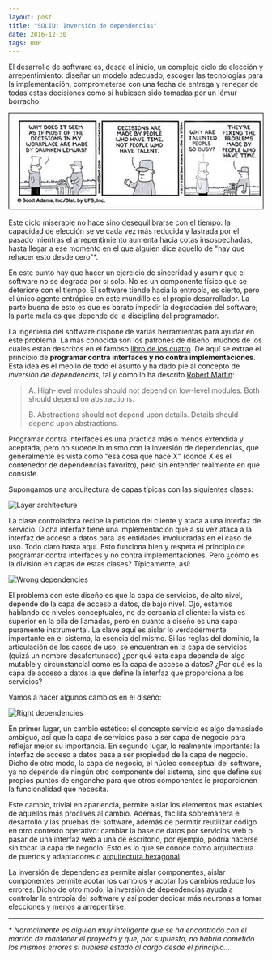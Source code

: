 ```yaml
---
layout: post
title: "SOLID: Inversión de dependencias"
date: 2016-12-30
tags: OOP
---
```

El desarrollo de software es, desde el inicio, un complejo ciclo de elección y arrepentimiento: diseñar un modelo adecuado, escoger las tecnologías para la implementación,
comprometerse con una fecha de entrega y renegar de todas estas decisiones como si hubiesen sido tomadas por un lémur borracho.

<p class="text-center"><img src="/assets/dilbert-drunken-lemurs.jpg" alt="Drunken lemurs"/></p>

Este ciclo miserable no hace sino desequilibrarse con el tiempo: la capacidad de elección se ve cada vez más reducida y lastrada por el pasado mientras el arrepentimiento
aumenta hacia cotas insospechadas, hasta llegar a ese momento en el que alguien dice aquello de "hay que rehacer esto desde cero"*.

En este punto hay que hacer un ejercicio de sinceridad y asumir que el software no se degrada por sí solo. No es un componente físico que se deteriore con el tiempo.
El software tiende hacia la entropía, es cierto, pero el único agente entrópico en este mundillo es el propio desarrollador. La parte buena de esto es que es barato impedir
la degradación del software; la parte mala es que depende de la disciplina del programador.

La ingeniería del software dispone de varias herramientas para ayudar en este problema. La más conocida son los patrones de diseño, muchos de los cuales están descritos en el
famoso [libro de los cuatro](https://www.amazon.es/Design-Patterns-Elements-Reusable-Object-Oriented-ebook/dp/B000SEIBB8). De aquí se extrae el principio de **programar contra
interfaces y no contra implementaciones**. Esta idea es el meollo de todo el asunto y ha dado pie al concepto de *inversión de dependencias*, tal y como lo ha descrito
[Robert Martin](https://www.amazon.es/Principles-Patterns-Practices-Robert-2006-07-30/dp/B01MSK2U6V/ref=asap_bc?ie=UTF8):

> A. High-level modules should not depend on low-level modules. Both should depend on abstractions.
>
> B. Abstractions should not depend upon details. Details should depend upon abstractions.

Programar contra interfaces es una práctica más o menos extendida y aceptada, pero no sucede lo mismo con la inversión de dependencias, que generalmente es vista como "esa cosa
que hace X" (donde X es el contenedor de dependencias favorito), pero sin entender realmente en que consiste.

Supongamos una arquitectura de capas típicas con las siguientes clases:

<p class="text-center"><img src="/assets/layer-architecture.png" alt="Layer architecture"/></p>

La clase controladora recibe la petición del cliente y ataca a una interfaz de servicio. Dicha interfaz tiene una implementación que a su vez ataca a la interfaz de acceso
a datos para las entidades involucradas en el caso de uso. Todo claro hasta aquí. Esto funciona bien y respeta el principio de programar contra interfaces y no contra implementaciones.
Pero ¿cómo es la división en capas de estas clases? Típicamente, así:

<p class="text-center"><img src="/assets/wrong-dependecies.png" alt="Wrong dependencies"/></p>

El problema con este diseño es que la capa de servicios, de alto nivel, depende de la capa de acceso a datos, de bajo nivel. Ojo, estamos hablando de niveles conceptuales, no de cercanía
al cliente: la vista es superior en la pila de llamadas, pero en cuanto a diseño es una capa puramente instrumental. La clave aquí es aislar lo verdadermente importante en el
sistema, la esencia del mismo. Si las reglas del dominio, la articulación de los casos de uso, se encuentran en la capa de servicios (quizá un nombre desafortunado) ¿por qué esta capa
depende de algo mutable y circunstancial como es la capa de acceso a datos? ¿Por qué es la capa de acceso a datos la que define la interfaz que proporciona a los servicios?

Vamos a hacer algunos cambios en el diseño:

<p class="text-center"><img src="/assets/right-dependecies.png" alt="Right dependencies"/></p>

En primer lugar, un cambio estético: el concepto servicio es algo demasiado ambiguo, así que la capa de servicios pasa a ser capa de negocio para reflejar mejor su importancia.
En segundo lugar, lo realmente importante: la interfaz de acceso a datos pasa a ser propiedad de la capa de negocio. Dicho de otro modo, la capa de negocio, el núcleo conceptual
del software, ya no depende de ningún otro componente del sistema, sino que define sus propios puntos de enganche para que otros componentes le proporcionen la funcionalidad
que necesita.

Este cambio, trivial en apariencia, permite aislar los elementos más estables de aquellos más proclives al cambio. Además, facilita sobremanera el desarrollo y las pruebas del
software, además de permitir reutilizar código en otro contexto operativo: cambiar la base de datos por servicios web o pasar de una interfaz web a una de escritorio, por ejemplo,
podría hacerse sin tocar la capa de negocio. Esto es lo que se conoce como arquitectura de puertos y adaptadores o [arquitectura hexagonal](http://alistair.cockburn.us/Hexagonal+architecture).

La inversión de dependencias permite aislar componentes, aislar componentes permite acotar los cambios y acotar los cambios reduce los errores. Dicho de otro modo, la inversión
de dependencias ayuda a controlar la entropía del software y así poder dedicar más neuronas a tomar elecciones y menos a arrepentirse.

***
\* *Normalmente es alguien muy inteligente que se ha encontrado con el marrón de mantener el proyecto y que, por supuesto, no habría cometido los mismos errores si hubiese
estado al cargo desde el principio...*